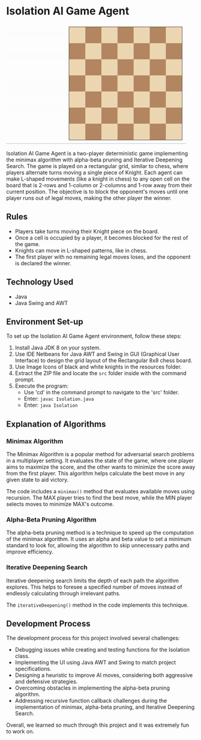 # Isolation AI Game Agent

![Isolation AI Game Agent](/viz.gif) <!-- If you have a screenshot, replace the "path/to/your/game-screenshot.png" with the actual path -->

Isolation AI Game Agent is a two-player deterministic game implementing the minimax algorithm with alpha-beta pruning and Iterative Deepening Search. The game is played on a rectangular grid, similar to chess, where players alternate turns moving a single piece of Knight. Each agent can make L-shaped movements (like a knight in chess) to any open cell on the board that is 2-rows and 1-column or 2-columns and 1-row away from their current position. The objective is to block the opponent's moves until one player runs out of legal moves, making the other player the winner.

## Rules

- Players take turns moving their Knight piece on the board.
- Once a cell is occupied by a player, it becomes blocked for the rest of the game.
- Knights can move in L-shaped patterns, like in chess.
- The first player with no remaining legal moves loses, and the opponent is declared the winner.

## Technology Used

- Java
- Java Swing and AWT

## Environment Set-up

To set up the Isolation AI Game Agent environment, follow these steps:

1. Install Java JDK 8 on your system.
2. Use IDE Netbeans for Java AWT and Swing in GUI (Graphical User Interface) to design the grid layout of the Rectangular 8x8 chess board.
3. Use Image Icons of black and white knights in the resources folder.
4. Extract the ZIP file and locate the `src` folder inside with the command prompt.
5. Execute the program:
   - Use 'cd' in the command prompt to navigate to the 'src' folder.
   - Enter: `javac Isolation.java`
   - Enter: `java Isolation`

## Explanation of Algorithms

### Minimax Algorithm

The Minimax Algorithm is a popular method for adversarial search problems in a multiplayer setting. It evaluates the state of the game, where one player aims to maximize the score, and the other wants to minimize the score away from the first player. This algorithm helps calculate the best move in any given state to aid victory.

The code includes a `minimax()` method that evaluates available moves using recursion. The MAX player tries to find the best move, while the MIN player selects moves to minimize MAX's outcome.

### Alpha-Beta Pruning Algorithm

The alpha-beta pruning method is a technique to speed up the computation of the minimax algorithm. It uses an alpha and beta value to set a minimum standard to look for, allowing the algorithm to skip unnecessary paths and improve efficiency.

### Iterative Deepening Search

Iterative deepening search limits the depth of each path the algorithm explores. This helps to foresee a specified number of moves instead of endlessly calculating through irrelevant paths.

The `iterativeDeepening()` method in the code implements this technique.

## Development Process

The development process for this project involved several challenges:

- Debugging issues while creating and testing functions for the Isolation class.
- Implementing the UI using Java AWT and Swing to match project specifications.
- Designing a heuristic to improve AI moves, considering both aggressive and defensive strategies.
- Overcoming obstacles in implementing the alpha-beta pruning algorithm.
- Addressing recursive function callback challenges during the implementation of minimax, alpha-beta pruning, and Iterative Deepening Search.
  
Overall, we learned so much through this project and it was extremely fun to work on.
